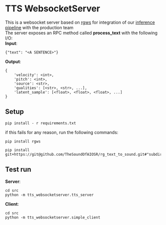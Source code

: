# TTS WebsocketServer
This is a websocket server based on [rgws](https://github.com/Redict/rg_websocket) for integration of our [inference pipeline](../tts_pipeline) with the production team  
The server exposes an RPC method called **process_text** with the following I/O:  
**Input**:
``` 
{"text": "<A SENTENCE>"}
```   
**Output**:
```
{
    'velocity': <int>,
    'pitch': <int>,
    'source': <str>,
    'qualities': [<str>, <str>, ...],
    'latent_sample': [<float>, <float>, <float>, ...]
}
```

## Setup
``` 
pip install - r requirements.txt
```   
if this fails for any reason, run the following commands:  
``` 
pip install rgws
``` 
``` 
pip install git+https://git@github.com/TheSoundOfAIOSR/rg_text_to_sound.git#"subdirectory=tts_pipeline"
``` 

## Test run
**Server**:
```
cd src
python -m tts_websocketserver.tts_server
```  

**Client**:
```
cd src
python -m tts_websocketserver.simple_client
```  